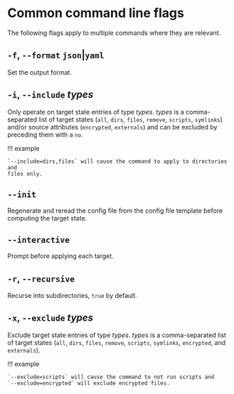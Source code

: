 # Common command line flags

The following flags apply to multiple commands where they are relevant.

## `-f`, `--format` `json`|`yaml`

Set the output format.

## `-i`, `--include` *types*

Only operate on target state entries of type *types*. *types* is a
comma-separated list of target states (`all`, `dirs`, `files`, `remove`,
`scripts`, `symlinks`) and/or source attributes (`encrypted`, `externals`) and
can be excluded by preceding them with a `no`.

!!! example

    `--include=dirs,files` will cause the command to apply to directories and
    files only.

## `--init`

Regenerate and reread the config file from the config file template before
computing the target state.

## `--interactive`

Prompt before applying each target.

## `-r`, `--recursive`

Recurse into subdirectories, `true` by default.

## `-x`, `--exclude` *types*

Exclude target state entries of type *types*. *types* is a comma-separated list
of target states (`all`, `dirs`, `files`, `remove`, `scripts`, `symlinks`,
`encrypted`, and `externals`).

!!! example

    `--exclude=scripts` will cause the command to not run scripts and
    `--exclude=encrypted` will exclude encrypted files.
